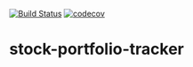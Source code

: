 [![Build Status](https://travis-ci.com/atereshkov/stock-portfolio-tracker.svg?branch=main)](https://travis-ci.com/atereshkov/stock-portfolio-tracker) [![codecov](https://codecov.io/gh/atereshkov/stock-portfolio-tracker/branch/main/graph/badge.svg)](https://codecov.io/gh/atereshkov/stock-portfolio-tracker)

# stock-portfolio-tracker
